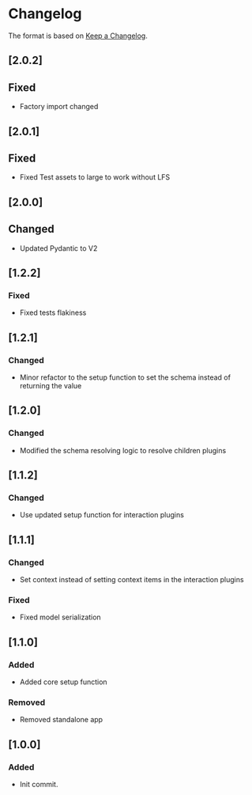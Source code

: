 # Changelog
The format is based on [Keep a Changelog](https://keepachangelog.com/en/1.0.0/).

## [2.0.2]
## Fixed
- Factory import changed

## [2.0.1]
## Fixed
- Fixed Test assets to large to work without LFS

## [2.0.0]
## Changed
- Updated Pydantic to V2

## [1.2.2]
### Fixed
- Fixed tests flakiness

## [1.2.1]
### Changed
- Minor refactor to the setup function to set the schema instead of returning the value

## [1.2.0]
### Changed
- Modified the schema resolving logic to resolve children plugins

## [1.1.2]
### Changed
- Use updated setup function for interaction plugins

## [1.1.1]
### Changed
- Set context instead of setting context items in the interaction plugins

### Fixed
- Fixed model serialization

## [1.1.0]
### Added
- Added core setup function

### Removed
- Removed standalone app

## [1.0.0]
### Added
- Init commit.

